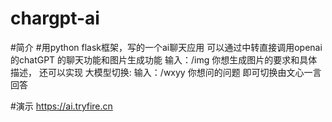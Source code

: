 ﻿# chargpt-ai
 
#简介
#用python flask框架，写的一个ai聊天应用
可以通过中转直接调用openai的chatGPT 的聊天功能和图片生成功能 
输入：/img 你想生成图片的要求和具体描述，
还可以实现 大模型切换:  输入：/wxyy 你想问的问题  即可切换由文心一言回答

#演示
https://ai.tryfire.cn
